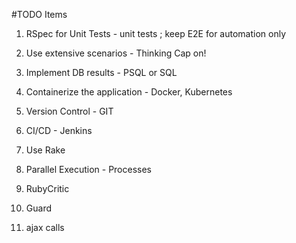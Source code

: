#TODO Items

1. RSpec for Unit Tests - unit tests ; keep E2E for automation only
2. Use extensive scenarios - Thinking Cap on!
3. Implement DB results - PSQL or SQL
4. Containerize the application - Docker, Kubernetes
5. Version Control - GIT
6. CI/CD - Jenkins
7. Use Rake
8. Parallel Execution - Processes
9. RubyCritic
10. Guard

11. ajax calls

